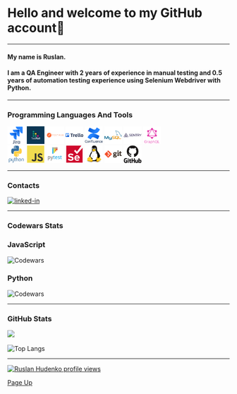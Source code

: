 <a id="anchor"></a>
# Hello and welcome to my GitHub account👋
---
#### My name is Ruslan. <br>  
#### I am a QA Engineer with 2 years of experience in manual testing and 0.5 years of automation testing experience using Selenium Webdriver with Python.

---
### Programming Languages And Tools
<div>
  
  <img src="https://github.com/devicons/devicon/blob/master/icons/jira/jira-original-wordmark.svg" title="Jira" alt="Jira" width="40" height="40"/>
  
  <img src="https://github.com/RuslanG13/RuslanG13/blob/main/src/Programming%20language%20%26%20Tools/testRail_logo.jpg" title="TestRail" alt="TestRail" width="40" height="40"/>
  
  <img src="https://github.com/devicons/devicon/blob/master/icons/postman/postman-original-wordmark.svg" title="Postman" alt="Postman" width="40" height="40"/>
  
  <img src="https://github.com/devicons/devicon/blob/master/icons/trello/trello-original-wordmark.svg" title="Trello" alt="Trello" width="40" height="40"/>
  
  <img src="https://github.com/devicons/devicon/blob/master/icons/confluence/confluence-original-wordmark.svg" title="Confluence" alt="Confluence" width="40" height="40"/>
  
  <img src="https://github.com/devicons/devicon/blob/master/icons/mysql/mysql-original-wordmark.svg" title="MySQL" alt="MySQL" width="40" height="40"/>
  
  <img src="https://github.com/devicons/devicon/blob/master/icons/sentry/sentry-original-wordmark.svg" title="Sentry" alt="Sentry" width="40" height="40"/>

  <img src="https://github.com/devicons/devicon/blob/master/icons/graphql/graphql-plain-wordmark.svg" title="GraphQL" alt="GraphQL" width="40" height="40"/>
  
</div>

<div>
  
  <img src="https://github.com/devicons/devicon/blob/master/icons/python/python-original-wordmark.svg" title="Python" alt="Python" width="40" height="40"/>
  
  <img src="https://github.com/devicons/devicon/blob/master/icons/javascript/javascript-original.svg" title="JavaScript" alt="JavaScript" width="40" height="40"/>
  
  <img src="https://github.com/devicons/devicon/blob/master/icons/pytest/pytest-original-wordmark.svg" title="Pytest" alt="Pytest" width="40" height="40"/>
  
  <img src="https://github.com/devicons/devicon/blob/master/icons/selenium/selenium-original.svg" title="Selenium" alt="Selenium" width="40" height="40"/>
  
  <img src="https://github.com/devicons/devicon/blob/master/icons/linux/linux-original.svg" title="Linux" alt="Linux" width="40" height="40"/>
  
  <img src="https://github.com/devicons/devicon/blob/master/icons/git/git-original-wordmark.svg" title="Git" alt="Git" width="40" height="40"/> 
  
  <img src="https://github.com/devicons/devicon/blob/master/icons/github/github-original-wordmark.svg" title="GitHub" alt="GitHub" width="40" height="40"/> 
  
</div>  

---
### Contacts
<div id="badges">
  
  [![linked-in](https://img.shields.io/badge/LinkedIn-0077B5?style=for-the-badge&logo=LinkedIn&logoColor=white)](https://www.linkedin.com/in/ruslan-hudenko-111a57221/)
  <!-- [![instagram](https://img.shields.io/badge/Instagram-E4405F?style=for-the-badge&logo=instagram&logoColor=white)](https://www.instagram.com/ruslan_gudenko13/) -->

</div>

---
### Codewars Stats
### JavaScript

![Codewars](https://www.codewars.com/users/ruslan.gudenko/badges/large)

### Python 

![Codewars](https://www.codewars.com/users/RuslanG13/badges/large)

---
### GitHub Stats

[![](https://github-readme-stats.vercel.app/api?username=RuslanG13&show_icons=true&theme=tokyonight#gh-dark-mode-only)](https://github.com/RuslanG13/github-readme-stats#gh-dark-mode-only)

![Top Langs](https://github-readme-stats.vercel.app/api/top-langs/?username=RuslanG13&layout=compact&theme=tokyonight&hide=html,css,java)

---
[![Ruslan Hudenko profile views](https://u8views.com/api/v1/github/profiles/47644886/views/day-week-month-total-count.svg)](https://u8views.com/github/RuslanG13)

[Page Up](#anchor)














<!--[![cypress](https://github.com/RuslanG13/RuslanG13/blob/main/src/Programming%20language%20%26%20Tools/cypress_logo.jpg)](https://www.cypress.io/)-->
<!--[![playwright](https://github.com/RuslanG13/RuslanG13/blob/main/src/Programming%20language%20%26%20Tools/playwright_logo.jpg)](https://playwright.dev/)-->
